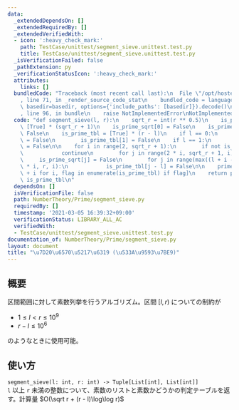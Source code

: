```yaml
---
data:
  _extendedDependsOn: []
  _extendedRequiredBy: []
  _extendedVerifiedWith:
  - icon: ':heavy_check_mark:'
    path: TestCase/unittest/segment_sieve.unittest.test.py
    title: TestCase/unittest/segment_sieve.unittest.test.py
  _isVerificationFailed: false
  _pathExtension: py
  _verificationStatusIcon: ':heavy_check_mark:'
  attributes:
    links: []
  bundledCode: "Traceback (most recent call last):\n  File \"/opt/hostedtoolcache/Python/3.10.4/x64/lib/python3.10/site-packages/onlinejudge_verify/documentation/build.py\"\
    , line 71, in _render_source_code_stat\n    bundled_code = language.bundle(stat.path,\
    \ basedir=basedir, options={'include_paths': [basedir]}).decode()\n  File \"/opt/hostedtoolcache/Python/3.10.4/x64/lib/python3.10/site-packages/onlinejudge_verify/languages/python.py\"\
    , line 96, in bundle\n    raise NotImplementedError\nNotImplementedError\n"
  code: "def segment_sieve(l, r):\n    sqrt_r = int(r ** 0.5)\n    is_prime_sqrt =\
    \ [True] * (sqrt_r + 1)\n    is_prime_sqrt[0] = False\n    is_prime_sqrt[1] =\
    \ False\n    is_prime_tbl = [True] * (r - l)\n    if l == 0:\n        is_prime_tbl[0]\
    \ = False\n        is_prime_tbl[1] = False\n    if l == 1:\n        is_prime_tbl[0]\
    \ = False\n\n    for i in range(2, sqrt_r + 1):\n        if not is_prime_sqrt[i]:\n\
    \            continue\n        for j in range(2 * i, sqrt_r + 1, i):\n       \
    \     is_prime_sqrt[j] = False\n        for j in range(max((l + i - 1) // i, 2)\
    \ * i, r, i):\n            is_prime_tbl[j - l] = False\n\n    prime_list = [l\
    \ + i for i, flag in enumerate(is_prime_tbl) if flag]\n    return prime_list,\
    \ is_prime_tbl\n"
  dependsOn: []
  isVerificationFile: false
  path: NumberTheory/Prime/segment_sieve.py
  requiredBy: []
  timestamp: '2021-03-05 16:39:32+09:00'
  verificationStatus: LIBRARY_ALL_AC
  verifiedWith:
  - TestCase/unittest/segment_sieve.unittest.test.py
documentation_of: NumberTheory/Prime/segment_sieve.py
layout: document
title: "\u7D20\u6570\u5217\u6319 (\u533A\u9593\u7BE9)"
---
```


## 概要
区間範囲に対して素数列挙を行うアルゴリズム。区間 $[l, r)$ についての制約が

* $1 \le l  \lt r \le 10^9$
* $r − l \le 10^6$

のようなときに使用可能。

## 使い方
`segment_sieve(l: int, r: int) -> Tuple[List[int], List[int]]`  
`l` 以上 `r` 未満の整数について、素数のリストと素数かどうかの判定テーブルを返す。計算量 $O(\sqrt r + (r - l)\log\log r)$
